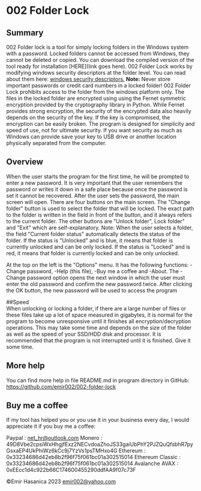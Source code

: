 # 002 Folder Lock

## Summary
002 Folder lock is a tool for simply locking folders in the Windows system with a password. Locked folders cannot be accessed from Windows, they cannot be deleted or copied. You can download the compiled version of the tool ready for installation [HERE](link goes here).
002 Folder Lock works by modifying windows security descriptors at the folder level. You can read about them here: [windows security descriptors.](https://learn.microsoft.com/en-us/windows/win32/secauthz/security-descriptors)
**Note:** Never store important passwords or credit card numbers in a locked folder! 002 Folder Lock prohibits access to the folder from the windows platform only. The files in the locked folder are encrypted using using the Fernet symmetric encryption provided by the cryptography library in Python. While Fernet provides strong encryption, the security of the encrypted data also heavily depends on the security of the key. If the key is compromised, the encryption can be easily broken. The program is designed for simplicity and speed of use, not for ultimate security. If you want security as much as Windows can provide save your key to USB drive or another location physically separated from the computer.

## Overview
When the user starts the program for the first time, he will be prompted to enter a new password. It is very important that the user remembers the password or writes it down in a safe place because once the password is set it cannot be recovered. After the user sets the password, the main screen will open.
There are four buttons on the main screen. The "Change folder" button is used to select the folder that will be locked. The exact path to the folder is written in the field in front of the button, and it always refers to the current folder. The other buttons are "Unlock folder", Lock folder" and "Exit" which are self-explanatory. Note: When the user selects a folder, the field "Current folder status" automatically detects the status of the folder. If the status is "Unlocked" and is blue, it means that folder is currently unlocked and can be only locked. If the status is "Locked" and is red, it means that folder is currently locked and can be only unlocked. 

At the top on the left is the "Options" menu. It has the following functions: -Change password, -Help (this file), -Buy me a coffee and -About. The -Change password option opens the next window in which the user must enter the old password and confirm the new password twice. After clicking the OK button, the new password will be used to access the program

##Speed  
When unlocking or locking a folder, if there are a large number of files or these files take up a lot of space measured in gigabytes, it is normal for the program to become unresponsive until it finishes all encryption/decryption operations. This may take some time and depends on the size of the folder as well as the speed of your SSD/HDD disk and processor. It is recommended that the program is not interrupted until it is finished. Give it some time.

## More help
You can find more help in file README.md in program directory in GitHub:
https://github.com/emir002/002-folder-lock

## Buy me a coffee

If my tool has helped you or you use it in your business every day, I would appreciate it if you buy me a coffee:

Paypal : net_hr@outlook.com
Monero : 49D8Vbe2cpsiWxHhgjfExz2NECvdoaZhoJS33gaiUbPhY2PJZQuQfsbhR7pyGsxaEP4UkPhiWz6kCc9j7YzVs1psTMHxo4G
Ethereum : 0x33234686d42eb8b2f96f75f061bc01a302515014
Ethereum Classic : 0x33234686d42eb8b2f96f75f061bc01a302515014
Avalanche AVAX : 0xEEcc1d4c922b66C174600455290ddfAA9f07c73F  

©Emir Hasanica 2023 emir002@yahoo.com